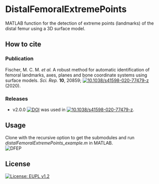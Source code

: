 # DistalFemoralExtremePoints
MATLAB function for the detection of extreme points (landmarks) of the distal femur using a 3D surface model.

## How to cite
### Publication
Fischer, M. C. M. *et al.* A robust method for automatic identification of femoral landmarks, axes, planes and bone coordinate systems using surface models. *Sci. Rep.* **10**, 20859; [![10.1038/s41598-020-77479-z](https://img.shields.io/badge/DOI-10.1038/s41598--020--77479--z-gree.svg)](https://doi.org/10.1038/s41598-020-77479-z) (2020).

### Releases
- v2.0.0 [![DOI](https://zenodo.org/badge/DOI/10.5281/zenodo.4280952.svg)](https://doi.org/10.5281/zenodo.4280952) was used in [![10.1038/s41598-020-77479-z](https://img.shields.io/badge/DOI-10.1038/s41598--020--77479--z-gree.svg)](https://doi.org/10.1038/s41598-020-77479-z). 

## Usage 
Clone with the recursive option to get the submodules and run *distalFemoralExtremePoints_example.m* in MATLAB.<br/>
![DFEP](https://user-images.githubusercontent.com/43516130/99406707-7ed2be00-28ee-11eb-9ecf-2f4a2ea056e5.jpg)

## License
[![License: EUPL v1.2](https://img.shields.io/badge/License-EUPL_v1.2-orange.svg)](https://eupl.eu/1.2/en/)